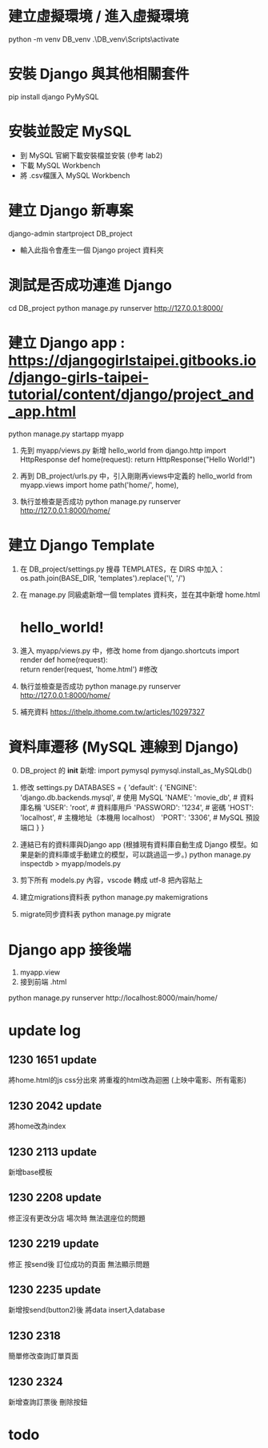 # 建立虛擬環境 / 進入虛擬環境
python -m venv DB_venv
.\DB_venv\Scripts\activate

# 安裝 Django 與其他相關套件
pip install django PyMySQL

# 安裝並設定 MySQL
- 到 MySQL 官網下載安裝檔並安裝 (參考 lab2)
- 下載 MySQL Workbench
- 將 .csv檔匯入 MySQL Workbench

# 建立 Django 新專案
django-admin startproject DB_project
- 輸入此指令會產生一個 Django project 資料夾

# 測試是否成功連進 Django
cd DB_project
python manage.py runserver
http://127.0.0.1:8000/

# 建立 Django app : https://djangogirlstaipei.gitbooks.io/django-girls-taipei-tutorial/content/django/project_and_app.html
python manage.py startapp myapp

1. 先到 myapp/views.py 新增 hello_world
    from django.http import HttpResponse
    def home(request):
        return HttpResponse("Hello World!")

2. 再到 DB_project/urls.py 中，引入剛剛再views中定義的 hello_world 
    from myapp.views import home
    path('home/', home),
 
3. 執行並檢查是否成功
    python manage.py runserver
    http://127.0.0.1:8000/home/

# 建立 Django Template

1. 在 DB_project/settings.py 搜尋 TEMPLATES，在 DIRS 中加入：
    os.path.join(BASE_DIR, 'templates').replace('\\', '/')

2. 在 manage.py 同級處新增一個 templates 資料夾，並在其中新增 home.html
    <!DOCTYPE html>
    <html lang="en">
    <head>
        <meta charset="UTF-8">
        <meta name="viewport" content="width=device-width, initial-scale=1.0">
        <title>hello_world</title>
    </head>
    <body>
        <h1>hello_world!</h1>
    </body>
    </html>

3. 進入 myapp/views.py 中，修改 home
    from django.shortcuts import render
    def home(request):  
        return render(request, 'home.html') #修改

4. 執行並檢查是否成功
    python manage.py runserver
    http://127.0.0.1:8000/home/

5. 補充資料
    https://ithelp.ithome.com.tw/articles/10297327

# 資料庫遷移 (MySQL 連線到 Django)
0. DB_project 的 __init__ 新增:
    import pymysql
    pymysql.install_as_MySQLdb()

1. 修改 settings.py
    DATABASES = {
        'default': {
            'ENGINE': 'django.db.backends.mysql',   # 使用 MySQL
            'NAME': 'movie_db',                     # 資料庫名稱
            'USER': 'root',                         # 資料庫用戶
            'PASSWORD': '1234',                     # 密碼
            'HOST': 'localhost',                    # 主機地址（本機用 localhost）
            'PORT': '3306',                         # MySQL 預設端口
        }
    }

2. 連結已有的資料庫與Django app (根據現有資料庫自動生成 Django 模型。如果是新的資料庫或手動建立的模型，可以跳過這一步。)
    python manage.py inspectdb > myapp/models.py

3. 剪下所有 models.py 內容，vscode 轉成 utf-8 把內容貼上

4. 建立migrations資料表
    python manage.py makemigrations

5. migrate同步資料表
    python manage.py migrate

# Django app 接後端
1. myapp.view
2. 接到前端 .html



python manage.py runserver
http://localhost:8000/main/home/

# update log

## 1230 1651 update
將home.html的js css分出來
將重複的html改為迴圈 (上映中電影、所有電影)

## 1230 2042 update
將home改為index

## 1230 2113 update
新增base模板

## 1230 2208 update
修正沒有更改分店 場次時 無法選座位的問題

## 1230 2219 update
修正 按send後 訂位成功的頁面 無法顯示問題

## 1230 2235 update
新增按send(button2)後 將data insert入database

## 1230 2318
簡單修改查詢訂單頁面

## 1230 2324
新增查詢訂票後 刪除按鈕

# todo



